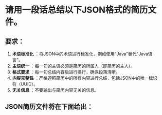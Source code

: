 # 请用一段话总结以下JSON格式的简历文件。
## 要求：
1. **术语标准化** ：将JSON中的术语进行标准化，例如使用"Java"替代"Java语言"。
2. **主语统一** ：每一句的主语必须是简历的所属人（即简历的主人）。
3. **格式要求** ：每一句总结内容后进行换行，确保段落清晰。
4. **内容完整性** ：严格遵照简历中的所有内容进行总结，包括JSON中的唯一标识符（UUID）。
5. **无关信息** ：不要输出与简历内容无关的信息。
## JSON简历文件将在下面给出：
